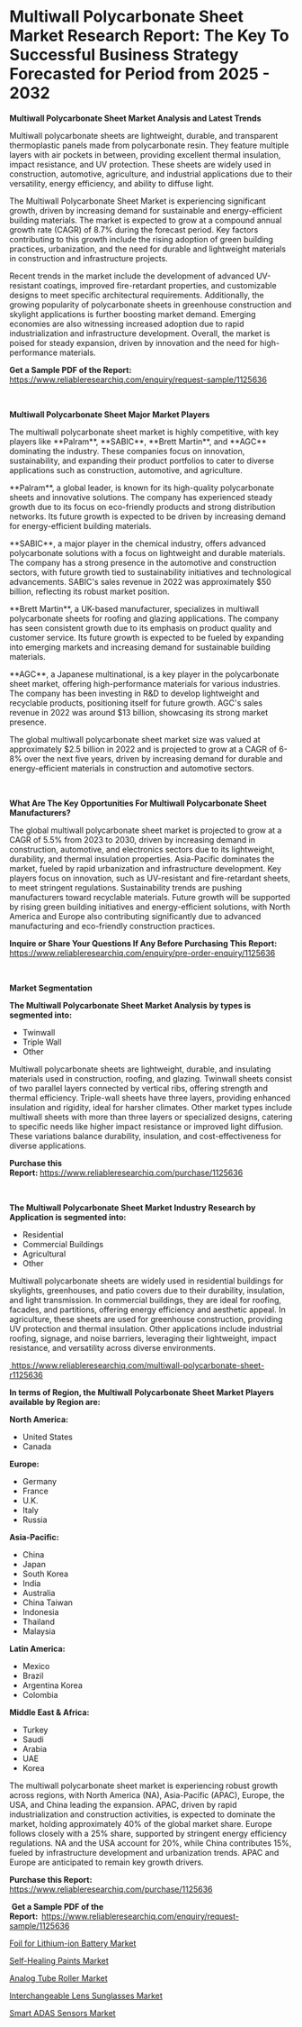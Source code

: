 <p><h1>Multiwall Polycarbonate Sheet Market Research Report: The Key To Successful Business Strategy Forecasted for Period from 2025 - 2032</h1></p><p><strong>Multiwall Polycarbonate Sheet Market Analysis and Latest Trends</strong></p>
<p><p>Multiwall polycarbonate sheets are lightweight, durable, and transparent thermoplastic panels made from polycarbonate resin. They feature multiple layers with air pockets in between, providing excellent thermal insulation, impact resistance, and UV protection. These sheets are widely used in construction, automotive, agriculture, and industrial applications due to their versatility, energy efficiency, and ability to diffuse light.</p><p>The Multiwall Polycarbonate Sheet Market is experiencing significant growth, driven by increasing demand for sustainable and energy-efficient building materials. The market is expected to grow at a compound annual growth rate (CAGR) of 8.7% during the forecast period. Key factors contributing to this growth include the rising adoption of green building practices, urbanization, and the need for durable and lightweight materials in construction and infrastructure projects.</p><p>Recent trends in the market include the development of advanced UV-resistant coatings, improved fire-retardant properties, and customizable designs to meet specific architectural requirements. Additionally, the growing popularity of polycarbonate sheets in greenhouse construction and skylight applications is further boosting market demand. Emerging economies are also witnessing increased adoption due to rapid industrialization and infrastructure development. Overall, the market is poised for steady expansion, driven by innovation and the need for high-performance materials.</p></p>
<p><strong>Get a Sample PDF of the Report:&nbsp;</strong> <a href="https://www.reliableresearchiq.com/enquiry/request-sample/1125636?utm_campaign=2174&utm_medium=2&utm_source=Github&utm_content=ia&utm_term=26012025&utm_id=multiwall-polycarbonate-sheet">https://www.reliableresearchiq.com/enquiry/request-sample/1125636</a></p>
<p>&nbsp;</p>
<p><strong>Multiwall Polycarbonate Sheet Major Market Players</strong></p>
<p><p>The multiwall polycarbonate sheet market is highly competitive, with key players like **Palram**, **SABIC**, **Brett Martin**, and **AGC** dominating the industry. These companies focus on innovation, sustainability, and expanding their product portfolios to cater to diverse applications such as construction, automotive, and agriculture.</p><p>**Palram**, a global leader, is known for its high-quality polycarbonate sheets and innovative solutions. The company has experienced steady growth due to its focus on eco-friendly products and strong distribution networks. Its future growth is expected to be driven by increasing demand for energy-efficient building materials.</p><p>**SABIC**, a major player in the chemical industry, offers advanced polycarbonate solutions with a focus on lightweight and durable materials. The company has a strong presence in the automotive and construction sectors, with future growth tied to sustainability initiatives and technological advancements. SABIC's sales revenue in 2022 was approximately $50 billion, reflecting its robust market position.</p><p>**Brett Martin**, a UK-based manufacturer, specializes in multiwall polycarbonate sheets for roofing and glazing applications. The company has seen consistent growth due to its emphasis on product quality and customer service. Its future growth is expected to be fueled by expanding into emerging markets and increasing demand for sustainable building materials.</p><p>**AGC**, a Japanese multinational, is a key player in the polycarbonate sheet market, offering high-performance materials for various industries. The company has been investing in R&D to develop lightweight and recyclable products, positioning itself for future growth. AGC's sales revenue in 2022 was around $13 billion, showcasing its strong market presence.</p><p>The global multiwall polycarbonate sheet market size was valued at approximately $2.5 billion in 2022 and is projected to grow at a CAGR of 6-8% over the next five years, driven by increasing demand for durable and energy-efficient materials in construction and automotive sectors.</p></p>
<p>&nbsp;</p>
<p><strong>What Are The Key Opportunities For Multiwall Polycarbonate Sheet Manufacturers?</strong></p>
<p><p>The global multiwall polycarbonate sheet market is projected to grow at a CAGR of 5.5% from 2023 to 2030, driven by increasing demand in construction, automotive, and electronics sectors due to its lightweight, durability, and thermal insulation properties. Asia-Pacific dominates the market, fueled by rapid urbanization and infrastructure development. Key players focus on innovation, such as UV-resistant and fire-retardant sheets, to meet stringent regulations. Sustainability trends are pushing manufacturers toward recyclable materials. Future growth will be supported by rising green building initiatives and energy-efficient solutions, with North America and Europe also contributing significantly due to advanced manufacturing and eco-friendly construction practices.</p></p>
<p><strong>Inquire or Share Your Questions If Any Before Purchasing This Report:</strong> <a href="https://www.reliableresearchiq.com/enquiry/pre-order-enquiry/1125636?utm_campaign=2174&utm_medium=2&utm_source=Github&utm_content=ia&utm_term=26012025&utm_id=multiwall-polycarbonate-sheet">https://www.reliableresearchiq.com/enquiry/pre-order-enquiry/1125636</a></p>
<p>&nbsp;</p>
<p><strong>Market Segmentation</strong></p>
<p><strong>The Multiwall Polycarbonate Sheet Market Analysis by types is segmented into:</strong></p>
<p><ul><li>Twinwall</li><li>Triple Wall</li><li>Other</li></ul></p>
<p><p>Multiwall polycarbonate sheets are lightweight, durable, and insulating materials used in construction, roofing, and glazing. Twinwall sheets consist of two parallel layers connected by vertical ribs, offering strength and thermal efficiency. Triple-wall sheets have three layers, providing enhanced insulation and rigidity, ideal for harsher climates. Other market types include multiwall sheets with more than three layers or specialized designs, catering to specific needs like higher impact resistance or improved light diffusion. These variations balance durability, insulation, and cost-effectiveness for diverse applications.</p></p>
<p><strong>Purchase this Report:&nbsp;</strong><a href="https://www.reliableresearchiq.com/purchase/1125636?utm_campaign=2174&utm_medium=2&utm_source=Github&utm_content=ia&utm_term=26012025&utm_id=multiwall-polycarbonate-sheet">https://www.reliableresearchiq.com/purchase/1125636</a></p>
<p>&nbsp;</p>
<p><strong>The Multiwall Polycarbonate Sheet Market Industry Research by Application is segmented into:</strong></p>
<p><ul><li>Residential</li><li>Commercial Buildings</li><li>Agricultural</li><li>Other</li></ul></p>
<p><p>Multiwall polycarbonate sheets are widely used in residential buildings for skylights, greenhouses, and patio covers due to their durability, insulation, and light transmission. In commercial buildings, they are ideal for roofing, facades, and partitions, offering energy efficiency and aesthetic appeal. In agriculture, these sheets are used for greenhouse construction, providing UV protection and thermal insulation. Other applications include industrial roofing, signage, and noise barriers, leveraging their lightweight, impact resistance, and versatility across diverse environments.</p></p>
<p><a href="https://www.reliableresearchiq.com/multiwall-polycarbonate-sheet-r1125636?utm_campaign=2174&utm_medium=2&utm_source=Github&utm_content=ia&utm_term=26012025&utm_id=multiwall-polycarbonate-sheet">&nbsp;https://www.reliableresearchiq.com/multiwall-polycarbonate-sheet-r1125636</a></p>
<p><strong>In terms of Region, the Multiwall Polycarbonate Sheet Market Players available by Region are:</strong></p>
<p>
    <p> <strong> North America: </strong>
        <ul>
            <li>United States</li>
            <li>Canada</li>
        </ul>
        </p> 
    <p> <strong> Europe: </strong>
        <ul>
            <li>Germany</li>
            <li>France</li>
            <li>U.K.</li>
            <li>Italy</li>
            <li>Russia</li>
        </ul>
        </p> 
    <p> <strong> Asia-Pacific: </strong>
        <ul>
            <li>China</li>
            <li>Japan</li>
            <li>South Korea</li>
            <li>India</li>
            <li>Australia</li>
            <li>China Taiwan</li>
            <li>Indonesia</li>
            <li>Thailand</li>
            <li>Malaysia</li>
        </ul>
        </p> 
    <p> <strong> Latin America: </strong>
        <ul>
            <li>Mexico</li>
            <li>Brazil</li>
            <li>Argentina Korea</li>
            <li>Colombia</li>
        </ul>
        </p> 
    <p> <strong> Middle East & Africa: </strong>
        <ul>
            <li>Turkey</li>
            <li>Saudi</li>
            <li>Arabia</li>
            <li>UAE</li>
            <li>Korea</li>
        </ul>
    </p>
    </p>
<p><p>The multiwall polycarbonate sheet market is experiencing robust growth across regions, with North America (NA), Asia-Pacific (APAC), Europe, the USA, and China leading the expansion. APAC, driven by rapid industrialization and construction activities, is expected to dominate the market, holding approximately 40% of the global market share. Europe follows closely with a 25% share, supported by stringent energy efficiency regulations. NA and the USA account for 20%, while China contributes 15%, fueled by infrastructure development and urbanization trends. APAC and Europe are anticipated to remain key growth drivers.</p></p>
<p><strong>Purchase this Report: </strong><a href="https://www.reliableresearchiq.com/purchase/1125636?utm_campaign=2174&utm_medium=2&utm_source=Github&utm_content=ia&utm_term=26012025&utm_id=multiwall-polycarbonate-sheet">https://www.reliableresearchiq.com/purchase/1125636</a></p>
<p>&nbsp;<strong>Get a Sample PDF of the Report:&nbsp;&nbsp;</strong><a href="https://www.reliableresearchiq.com/enquiry/request-sample/1125636?utm_campaign=2174&utm_medium=2&utm_source=Github&utm_content=ia&utm_term=26012025&utm_id=multiwall-polycarbonate-sheet">https://www.reliableresearchiq.com/enquiry/request-sample/1125636</a></p>
<p><strong></strong></p>
<p><p><a href="https://www.linkedin.com/pulse/regional-global-foil-lithium-ion-battery-market-analysis-projected-otbaf?utm_campaign=2174&utm_medium=2&utm_source=Github&utm_content=ia&utm_term=26012025&utm_id=multiwall-polycarbonate-sheet">Foil for Lithium-ion Battery Market</a></p><p><a href="https://www.linkedin.com/pulse/self-healing-paints-market-trends-projected-cagr-105-from-gzebc?utm_campaign=2174&utm_medium=2&utm_source=Github&utm_content=ia&utm_term=26012025&utm_id=multiwall-polycarbonate-sheet">Self-Healing Paints Market</a></p><p><a href="https://www.linkedin.com/pulse/growth-revenue-projections-analog-tube-roller-market-103-cagr-ixuzc?utm_campaign=2174&utm_medium=2&utm_source=Github&utm_content=ia&utm_term=26012025&utm_id=multiwall-polycarbonate-sheet">Analog Tube Roller Market</a></p><p><a href="https://www.linkedin.com/pulse/interchangeable-lens-sunglasses-industry-resonance-47-amplification-ddwdf?utm_campaign=2174&utm_medium=2&utm_source=Github&utm_content=ia&utm_term=26012025&utm_id=multiwall-polycarbonate-sheet">Interchangeable Lens Sunglasses Market</a></p><p><a href="https://www.linkedin.com/pulse/smart-adas-sensors-market-report-based-its-anticipated-5-cagr-8s79f?utm_campaign=2174&utm_medium=2&utm_source=Github&utm_content=ia&utm_term=26012025&utm_id=multiwall-polycarbonate-sheet">Smart ADAS Sensors Market</a></p></p>